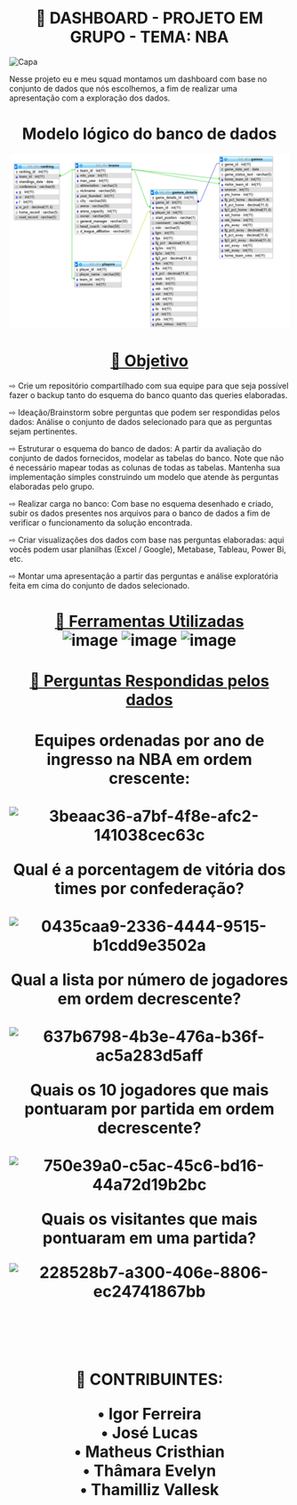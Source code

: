 <h1 align="center">🚀 DASHBOARD - PROJETO EM GRUPO - TEMA: NBA</h1> 

![Capa](https://user-images.githubusercontent.com/112010554/216611073-6dcfd5ac-745b-484f-ae86-ccb3582d4315.jpg)  

Nesse projeto eu e meu squad montamos um dashboard com base no conjunto de dados que nós escolhemos, a fim de realizar uma apresentação com a exploração dos dados. 

<h1 align='center'>Modelo lógico do banco de dados</h1>

![Imagem](./img/modelo.png)

<h1 align="center">
    <a href="https://pt-br.reactjs.org/">🔗 Objetivo</a>
</h1>
<p>⇨ Crie um repositório compartilhado com sua equipe
para que seja possível fazer o backup tanto do
esquema do banco quanto das queries elaboradas.</p> 
<p>⇨ Ideação/Brainstorm sobre perguntas que
podem ser respondidas pelos dados: Análise
o conjunto de dados selecionado para que as
perguntas sejam pertinentes.</p> 
<p>⇨ Estruturar o esquema do banco de dados: A
partir da avaliação do conjunto de dados
fornecidos, modelar as tabelas do banco. Note que
não é necessário mapear todas as colunas de todas
as tabelas. Mantenha sua implementação simples
construindo um modelo que atende às perguntas
elaboradas pelo grupo.</p> 
<p>⇨ Realizar carga no banco: Com base no
esquema desenhado e criado, subir os dados
presentes nos arquivos para o banco de dados a fim
de verificar o funcionamento da solução
encontrada.</p> 
<p>⇨ Criar visualizações dos dados com base nas
perguntas elaboradas: aqui vocês podem usar
planilhas (Excel / Google), Metabase, Tableau,
Power Bi, etc.</p>
<p>⇨ Montar uma apresentação a partir das perguntas e
análise exploratória feita em cima do conjunto de
dados selecionado.</p>   


<h1 align="center">
    <a href="https://pt-br.reactjs.org/"></a>  

<a href="https://pt-br.reactjs.org/">🔗 Ferramentas Utilizadas</a>
</br>
![image](https://img.shields.io/badge/-Excel-red)
![image](https://img.shields.io/badge/-Xampp-red)
![image](https://img.shields.io/badge/-MySql-red)


<h1 align="center">
    <a href="https://pt-br.reactjs.org/"></a> 
<a href="https://pt-br.reactjs.org/">🔗 Perguntas Respondidas pelos dados </a>   
<h1 align="center">
    <a href="https://pt-br.reactjs.org/"></a>  

Equipes ordenadas por ano de ingresso na NBA em ordem crescente: 
</br></br>
![3beaac36-a7bf-4f8e-afc2-141038cec63c](https://user-images.githubusercontent.com/112010554/216964146-47720399-9e39-4dc1-baae-ff62cce15754.jpg)  
 
Qual é a porcentagem de vitória dos times por confederação?
</br></br>
![0435caa9-2336-4444-9515-b1cdd9e3502a](https://user-images.githubusercontent.com/112010554/216967241-fb43a7c2-6179-404e-9aca-33f09f4bd4c7.jpeg)

Qual a lista por número de jogadores em ordem decrescente?  
</br>
![637b6798-4b3e-476a-b36f-ac5a283d5aff](https://user-images.githubusercontent.com/112010554/216968526-16c03331-6fc7-4081-9607-642ba74865f3.jpg) 

Quais os 10 jogadores que mais pontuaram por partida em ordem decrescente? 
</br></br> 
![750e39a0-c5ac-45c6-bd16-44a72d19b2bc](https://user-images.githubusercontent.com/112010554/216977244-22cac5e0-db83-437b-ad9f-e3ab2b8be33b.jpg)

Quais os visitantes que mais pontuaram em uma partida? 
</br>

![228528b7-a300-406e-8806-ec24741867bb](https://user-images.githubusercontent.com/112010554/216977594-e3bf674b-e36b-447f-b696-de83805e0328.jpg)

</br></br> 

🚀 CONTRIBUINTES: 

• Igor Ferreira  
• José Lucas
</br> 
• Matheus Cristhian 
</br>
• Thâmara Evelyn 
</br>
• Thamilliz Vallesk
</br></br> 
